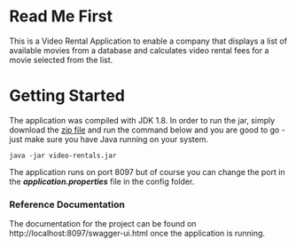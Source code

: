 # Read Me First
This is a Video Rental Application to enable a company that displays a list of available movies from a database and calculates video rental fees for a movie selected from the list.

# Getting Started
The application was compiled with JDK 1.8. In order to run the jar, simply download the [zip file](https://github.com/codechunker/video-rentals/blob/main/video-rentals.zip)  and run the command below and you are good to go - just make sure you have Java
running on your system.
 ```
java -jar video-rentals.jar
```

The application runs on port 8097 but of course you can change the port in the ***application.properties*** file in the config folder.
### Reference Documentation
The documentation for the project can be found on http://localhost:8097/swagger-ui.html once the application is running.
